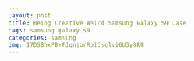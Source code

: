```yaml
---
layout: post
title: Being Creative Weird Samsung Galaxy S9 Case
tags: samsung galaxy s9
categories: samsung
img: 17DS8hxPByFJqnjorRoIIsqlvi6U3y8RU
---
```


